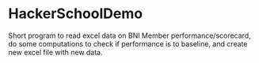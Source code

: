 HackerSchoolDemo
================

Short program to read excel data on BNI Member performance/scorecard, do some computations to check if performance is to baseline, and create new excel file with new data.
